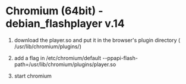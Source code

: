 Chromium (64bit) - debian_flashplayer v.14        
==================



1. download the player.so and put it in the browser's plugin directory ( /usr/lib/chromium/plugins/)

2. add a flag in /etc/chromium/default
   --ppapi-flash-path=/usr/lib/chromium/plugins/player.so 

3. start chromium
